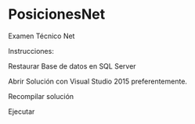 # PosicionesNet
Examen Técnico Net

Instrucciones: 

Restaurar Base de datos en SQL Server

Abrir Solución con Visual Studio 2015 preferentemente.

Recompilar solución

Ejecutar
